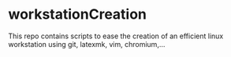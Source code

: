 # workstationCreation
This repo contains scripts to ease the creation of an efficient linux workstation using git, latexmk, vim, chromium,...

